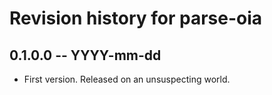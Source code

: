 # Revision history for parse-oia

## 0.1.0.0 -- YYYY-mm-dd

* First version. Released on an unsuspecting world.
